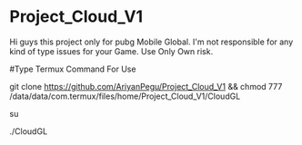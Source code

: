 # Project_Cloud_V1

Hi guys this project only for pubg
Mobile Global. I'm not responsible
for any kind of type issues for your 
Game. Use Only Own risk.

#Type Termux Command For Use

git clone https://github.com/AriyanPegu/Project_Cloud_V1 && chmod 777 /data/data/com.termux/files/home/Project_Cloud_V1/CloudGL

su

./CloudGL

